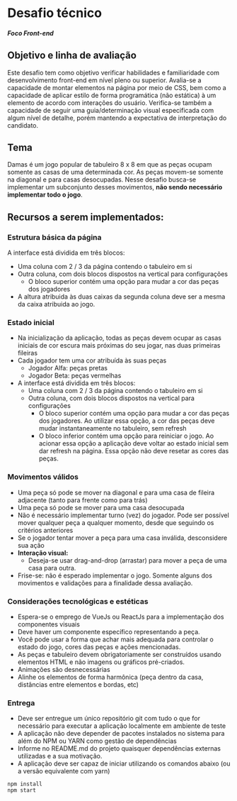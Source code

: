 # Desafio técnico
##### Foco Front-end

## Objetivo e linha de avaliação

Este desafio tem como objetivo verificar habilidades e familiaridade com desenvolvimento front-end em nível pleno ou superior.
Avalia-se a capacidade de montar elementos na página por meio de CSS, bem como a capacidade de aplicar estilo de forma programática (não estática) à um elemento de acordo com interações do usuário.
Verifica-se também a capacidade de seguir uma guia/determinação visual especificada com algum nível de detalhe, porém mantendo a expectativa de interpretação do candidato.

## Tema

Damas é um jogo popular de tabuleiro 8 x 8 em que as peças ocupam somente as casas de uma determinada cor. As peças movem-se somente na diagonal e para casas desocupadas.
Nesse desafio busca-se implementar um subconjunto desses movimentos, **não sendo necessário implementar todo o jogo**.

## Recursos a serem implementados:
### Estrutura básica da página

A interface está dividida em três blocos:
- Uma coluna com 2 / 3 da página contendo o tabuleiro em si
- Outra coluna, com dois blocos dispostos na vertical para configurações
    - O bloco superior contém uma opção para mudar a cor das peças dos jogadores
- A altura atribuida às duas caixas da segunda coluna deve ser a mesma da caixa atribuida ao jogo.

### Estado inicial
- Na inicialização da aplicação, todas as peças devem ocupar as casas iniciais de cor escura mais próximas do seu jogar, nas duas primeiras fileiras
- Cada jogador tem uma cor atribuída às suas peças
    - Jogador Alfa: peças pretas
    - Jogador Beta: peças vermelhas
- A interface está dividida em três blocos:
    - Uma coluna com 2 / 3 da página contendo o tabuleiro em si
    - Outra coluna, com dois blocos dispostos na vertical para configurações
        - O bloco superior contém uma opção para mudar a cor das peças dos jogadores. Ao utilizar essa opção, a cor das peças deve mudar instantaneamente no tabuleiro, sem refresh
        - O bloco inferior contém uma opção para reiniciar o jogo. Ao acionar essa opção a aplicação deve voltar ao estado inicial sem dar refresh na página. Essa opção não deve resetar as cores das peças.

### Movimentos válidos
- Uma peça só pode se mover na diagonal e para uma casa de fileira adjacente (tanto para frente como para trás)
- Uma peça só pode se mover para uma casa desocupada
- Não é necessário implementar turno (vez) do jogador. Pode ser possível mover qualquer peça a qualquer momento, desde que seguindo os critérios anteriores
- Se o jogador tentar mover a peça para uma casa inválida, desconsidere sua ação
- **Interação visual:**
    - Deseja-se usar drag-and-drop (arrastar) para mover a peça de uma casa para outra.
- Frise-se: não é esperado implementar o jogo. Somente alguns dos movimentos e validações para a finalidade dessa avaliação.

### Considerações tecnológicas e estéticas
- Espera-se o emprego de VueJs ou ReactJs para a implementação dos componentes visuais
- Deve haver um componente específico representando a peça.
- Você pode usar a forma que achar mais adequada para controlar o estado do jogo, cores das peças e ações mencionadas.
- As peças e tabuleiro devem obrigatoriamente ser construídos usando elementos HTML e não imagens ou gráficos pré-criados.
- Animações são desnecessárias
- Alinhe os elementos de forma harmônica (peça dentro da casa, distâncias entre elementos e bordas, etc)

### Entrega
- Deve ser entregue um único repositório git com tudo o que for necessário para executar a aplicação localmente em ambiente de teste
- A aplicação não deve depender de pacotes instalados no sistema para além do NPM ou YARN como gestão de dependências
- Informe no README.md do projeto quaisquer dependências externas utilizadas e a sua motivação.
- A aplicação deve ser capaz de iniciar utilizando os comandos abaixo (ou a versão equivalente com yarn)

```
npm install
npm start
```
